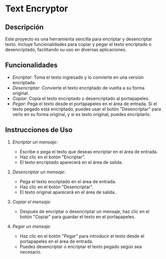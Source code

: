 # Text Encryptor

## Descripción

Este proyecto es una herramienta sencilla para encriptar y desencriptar texto. Incluye funcionalidades para copiar y pegar el texto encriptado o desencriptado, facilitando su uso en diversas aplicaciones.

## Funcionalidades

- *Encriptar*: Toma el texto ingresado y lo convierte en una versión encriptada.
- *Desencriptar*: Convierte el texto encriptado de vuelta a su forma original.
- *Copiar*: Copia el texto encriptado o desencriptado al portapapeles.
- *Pegar*: Pega el texto desde el portapapeles en el área de entrada. Si el texto pegado está encriptado, puedes usar el botón "Desencriptar" para verlo en su forma original, y si es texto original, puedes encriptarlo.

## Instrucciones de Uso

1. *Encriptar un mensaje*:
   - Escribe o pega el texto que deseas encriptar en el área de entrada.
   - Haz clic en el botón "Encriptar".
   - El texto encriptado aparecerá en el área de salida.

2. *Desencriptar un mensaje*:
   - Pega el texto encriptado en el área de entrada.
   - Haz clic en el botón "Desencriptar".
   - El texto original aparecerá en el área de salida..

3. *Copiar el mensaje*:
   - Después de encriptar o desencriptar un mensaje, haz clic en el botón "Copiar" para guardar el texto en el portapapeles.

4. *Pegar un mensaje*:
   - Haz clic en el botón "Pegar" para introducir el texto desde el portapapeles en el área de entrada.
   - Puedes desencriptar o encriptar el texto pegado según sea necesario.